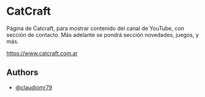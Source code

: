 
# CatCraft

Página de Catcraft, para mostrar contenido del canal de YouTube, con sección de contacto. 
Más adelante se pondrá sección novedades, juegos, y más.

https://www.catcraft.com.ar


## Authors

- [@claudiomr79](https://www.github.com/claudiomr79)





